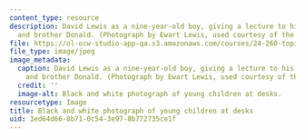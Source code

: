 ```yaml
---
content_type: resource
description: David Lewis as a nine-year-old boy, giving a lecture to his sister Ellen
  and brother Donald. (Photograph by Ewart Lewis, used courtesy of the Lewis family.)
file: https://ol-ocw-studio-app-qa.s3.amazonaws.com/courses/24-260-topics-in-philosophy-david-lewis-spring-2008/3ed64d668b710c543e978b772735ce1f_24-260s08.jpg
file_type: image/jpeg
image_metadata:
  caption: David Lewis as a nine-year-old boy, giving a lecture to his sister Ellen
    and brother Donald. (Photograph by Ewart Lewis, used courtesy of the Lewis family.)
  credit: ''
  image-alt: Black and white photograph of young children at desks.
resourcetype: Image
title: Black and white photograph of young children at desks
uid: 3ed64d66-8b71-0c54-3e97-8b772735ce1f
---
```

